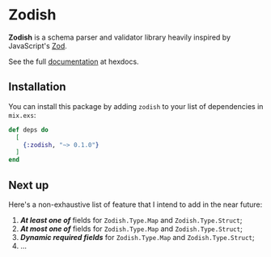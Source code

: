 # Zodish

**Zodish** is a schema parser and validator library heavily inspired
by JavaScript's [Zod](https://zod.dev).

See the full [documentation](https://hexdocs.pm/zodish) at hexdocs.


## Installation

You can install this package by adding `zodish` to your list of
dependencies in `mix.exs`:

```elixir
def deps do
  [
    {:zodish, "~> 0.1.0"}
  ]
end
```


## Next up

Here's a non-exhaustive list of feature that I intend to add in the
near future:

1. ***At least one of*** fields for `Zodish.Type.Map` and `Zodish.Type.Struct`;
2. ***At most one of*** fields for `Zodish.Type.Map` and `Zodish.Type.Struct`;
3. ***Dynamic required fields*** for `Zodish.Type.Map` and `Zodish.Type.Struct`;
4. ...
